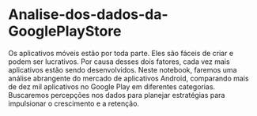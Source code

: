 # Analise-dos-dados-da-GooglePlayStore
Os aplicativos móveis estão por toda parte. Eles são fáceis de criar e podem ser lucrativos. Por causa desses dois fatores, cada vez mais aplicativos estão sendo desenvolvidos. Neste notebook, faremos uma análise abrangente do mercado de aplicativos Android, comparando mais de dez mil aplicativos no Google Play em diferentes categorias. Buscaremos percepções nos dados para planejar estratégias para impulsionar o crescimento e a retenção.
